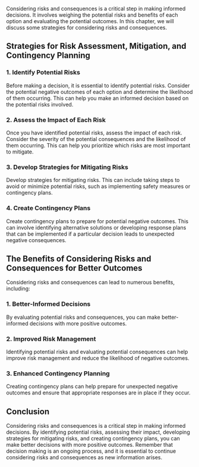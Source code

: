 
Considering risks and consequences is a critical step in making informed decisions. It involves weighing the potential risks and benefits of each option and evaluating the potential outcomes. In this chapter, we will discuss some strategies for considering risks and consequences.

Strategies for Risk Assessment, Mitigation, and Contingency Planning
--------------------------------------------------------------------

### 1. Identify Potential Risks

Before making a decision, it is essential to identify potential risks. Consider the potential negative outcomes of each option and determine the likelihood of them occurring. This can help you make an informed decision based on the potential risks involved.

### 2. Assess the Impact of Each Risk

Once you have identified potential risks, assess the impact of each risk. Consider the severity of the potential consequences and the likelihood of them occurring. This can help you prioritize which risks are most important to mitigate.

### 3. Develop Strategies for Mitigating Risks

Develop strategies for mitigating risks. This can include taking steps to avoid or minimize potential risks, such as implementing safety measures or contingency plans.

### 4. Create Contingency Plans

Create contingency plans to prepare for potential negative outcomes. This can involve identifying alternative solutions or developing response plans that can be implemented if a particular decision leads to unexpected negative consequences.

The Benefits of Considering Risks and Consequences for Better Outcomes
----------------------------------------------------------------------

Considering risks and consequences can lead to numerous benefits, including:

### 1. Better-Informed Decisions

By evaluating potential risks and consequences, you can make better-informed decisions with more positive outcomes.

### 2. Improved Risk Management

Identifying potential risks and evaluating potential consequences can help improve risk management and reduce the likelihood of negative outcomes.

### 3. Enhanced Contingency Planning

Creating contingency plans can help prepare for unexpected negative outcomes and ensure that appropriate responses are in place if they occur.

Conclusion
----------

Considering risks and consequences is a critical step in making informed decisions. By identifying potential risks, assessing their impact, developing strategies for mitigating risks, and creating contingency plans, you can make better decisions with more positive outcomes. Remember that decision making is an ongoing process, and it is essential to continue considering risks and consequences as new information arises.
